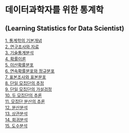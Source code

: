 # 데이터과학자를 위한 통계학
## (Learning Statistics for Data Scientist)

[1. 통계학의 기본개념](LectureNote/01-LEC-통계학의%20기본개념.pdf)<br>
[2. 연구조사와 자료](LectureNote/02-LEC-연구조사와%20자료.pdf)<br>
[3. 기술통계분석](LectureNote/03-LEC-기술통계분석.pdf)<br>
[4. 확률이론](LectureNote/04-LEC-확률이론.pdf)<br>
[5. 이산확률분포](LectureNote/05-LEC-이산확률분포.pdf)<br>
[6. 연속확률분포와 정규분포](LectureNote/06-LEC-연속확률분포와%20정규분포.pdf)<br>
[7. 표본조사와 표본분포](LectureNote/07-LEC-표본조사와%20표본분포.pdf)<br>
[8. 단일 모집단의 추정](LectureNote/08-LEC-단일%20모집단의%20추정.pdf)<br>
[9. 단일 모집단의 가설검정](LectureNote/09-LEC-단일%20모집단의%20가설검정.pdf)<br>
[10. 두 모집단의 추론](LectureNote/10-LEC-두%20모집단의%20추론.pdf)<br>
[11. 모집단 분산의 추론](LectureNote/11-LEC-모집단%20분산의%20추론.pdf)<br>
[12. 분산분석](LectureNote/12-LEC-분산분석.pdf)<br>
[13. 상관분석](LectureNote/13-LEC-상관분석.pdf)<br>
[14. 회귀분석](LectureNote/14-LEC-회귀분석.pdf)<br>
[15. 도수분석](LectureNote/15-LEC-도수분석.pdf)<br>
